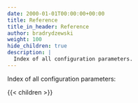 ```yaml
---
date: 2000-01-01T00:00:00+00:00
title: Reference
title_in_header: Reference
author: bradrydzewski
weight: 100
hide_children: true
description: |
  Index of all configuration parameters.
---
```


Index of all configuration parameters:

{{< children >}}